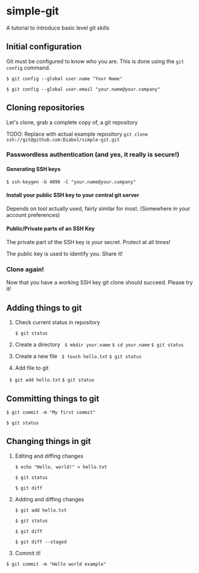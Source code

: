 # simple-git
A tutorial to introduce basic level git skills

## Initial configuration

Git must be configured to know who you are. This is done using the ```git config``` command.

```$ git config --global user.name "Your Name"```

```$ git config --global user.email "your.name@your.company"```

## Cloning repositories

Let's clone, grab a complete copy of, a git repository

TODO: Replace with actual example repository
```git clone ssh://git@github.com:Diabol/simple-git.git```

### Passwordless authentication (and yes, it really is secure!)

#### Generating SSH keys

```$ ssh-keygen -b 4096 -C "your.name@your.company"```

#### Install your public SSH key to your central git server
Depends on tool actually used, fairly similar for most. (Somewhere in your account preferences)

#### Public/Private parts of an SSH Key
The private part of the SSH key is _your_ secret. Protect at all times!

The public key is used to identify you. Share it!

### Clone again!
Now that you have a working SSH key git clone should succeed. Please try it!

## Adding things to git
1. Check current status in repository
   
   ```$ git status```

2. Create a directory
   
   ```$ mkdir your.name```
   ```$ cd your.name```
   ```$ git status```

3. Create a new file
   
   ```$ touch hello.txt```
   ```$ git status```

4. Add file to git

   ```$ git add hello.txt```
   ```$ git status```

## Committing things to git

```$ git commit -m "My first commit"```

```$ git status```

## Changing things in git
1. Editing and diffing changes

   ```$ echo "Hello, world!" > hello.txt```
   
   ```$ git status```
   
   ```$ git diff```

2. Adding and diffing changes

   ```$ git add hello.txt```
   
   ```$ git status```
   
   ```$ git diff```
   
   ```$ git diff --staged```

3. Commit it!

```$ git commit -m "Hello world example"```
